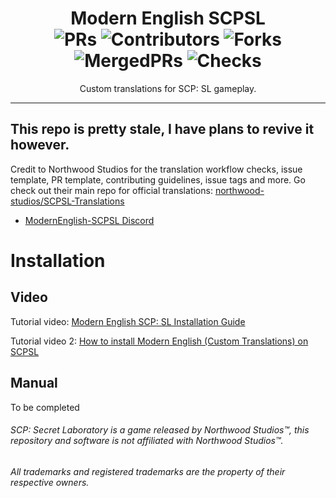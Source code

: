 <div align = center>

# Modern English SCPSL <br>![PRs](https://badgen.net/github/open-prs/CanThisNameNotBeStolenPlease/ModernEnglish-SCPSL?cache=600) ![Contributors](https://img.shields.io/github/contributors-anon/CanThisNameNotBeStolenPlease/ModernEnglish-SCPSL?cacheSeconds=3600) ![Forks](https://badgen.net/github/forks/CanThisNameNotBeStolenPlease/ModernEnglish-SCPSL?cache=600) ![MergedPRs](https://badgen.net/github/merged-prs/CanThisNameNotBeStolenPlease/ModernEnglish-SCPSL?cache=600) ![Checks](https://badgen.net/github/checks/CanThisNameNotBeStolenPlease/ModernEnglish-SCPSL?cache=600)
Custom translations for SCP: SL gameplay. 

***
  
</div>

## This repo is pretty stale, I have plans to revive it however.

Credit to Northwood Studios for the translation workflow checks, issue template, PR template, contributing guidelines, issue tags and more. Go check out their main repo for official translations: [northwood-studios/SCPSL-Translations](https://github.com/northwood-studios/SCPSL-Translations)

* [ModernEnglish-SCPSL Discord](https://discord.com/invite/YpZ8UBtzrq)


# Installation
## Video

Tutorial video: [Modern English SCP: SL Installation Guide](https://youtu.be/yJXhDPmXfvM)

Tutorial video 2: [How to install Modern English (Custom Translations) on SCPSL](https://youtu.be/7BCPJVH4FmA)

## Manual

To be completed

###### SCP: Secret Laboratory is a game released by Northwood Studios™, this repository and software is not affiliated with Northwood Studios™.
###### All trademarks and registered trademarks are the property of their respective owners.
